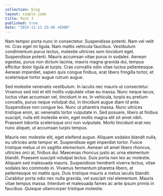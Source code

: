 ```yaml
---
collection: blog
layout: simple.jade
title: Post 3
published: true
date: "2015-11-11 23:46 +0300"
---
```


Nam tempor porta nunc in consectetur. Suspendisse potenti. Nam vel velit mi. Cras eget mi ligula. Nam mattis vehicula faucibus. Vestibulum condimentum purus lectus, molestie ultricies sem tincidunt eget. Suspendisse potenti. Mauris accumsan vitae purus in sodales. Aenean egestas, purus non dictum lacinia, mauris magna gravida dui, tempus efficitur dolor ligula at turpis. Cras convallis odio vitae luctus pellentesque. Aenean imperdiet, sapien quis congue finibus, erat libero fringilla tortor, et scelerisque tortor augue rutrum augue.

<!-- more -->

Sed molestie venenatis vestibulum. In iaculis nec mauris ut consectetur. Vivamus sed nisl et elit mollis vulputate vitae eu massa. Nunc neque lacus, luctus vitae accumsan vel, tincidunt in ex. In vehicula, turpis eu pretium convallis, purus neque volutpat dui, in tincidunt augue diam id ante. Suspendisse non congue leo. Nunc ut pharetra massa. Nunc ultrices tristique enim, ac venenatis tortor vulputate in. Sed posuere, libero at finibus suscipit, nulla elit molestie enim, eget mollis magna elit sit amet nibh. Praesent lobortis scelerisque orci non vulputate. Morbi tincidunt erat nec nunc aliquet, ut accumsan turpis tempus.

Mauris nec molestie elit, eget eleifend augue. Aliquam sodales blandit nulla, eu ultricies ante tempor et. Suspendisse eget imperdiet tortor. Fusce tristique metus ut mi sagittis elementum. Aenean sit amet libero rhoncus, ultricies orci at, finibus dui. Maecenas rhoncus justo ac urna elementum blandit. Praesent suscipit volutpat lectus. Duis porta non leo ac molestie. Aliquam sed malesuada mauris. Suspendisse hendrerit viverra lectus, vitae sodales leo commodo in. Vivamus fermentum pharetra libero, at pellentesque mi mattis quis. Duis tristique mauris a metus iaculis blandit. Curabitur porta odio nec nulla gravida, vel suscipit nisl elementum. Mauris vitae tempus massa. Interdum et malesuada fames ac ante ipsum primis in faucibus. Quisque ullamcorper tristique molestie.